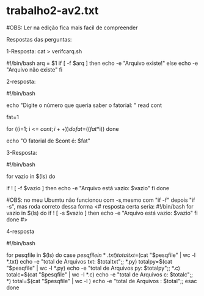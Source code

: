 # trabalho2-av2.txt

#OBS: Ler na edição fica mais facil de compreender

Respostas das perguntas:

1-Resposta:
cat > verifcarq.sh

#!/bin/bash
arq = $1
if [ -f $arq ]
then
    echo -e "Arquivo existe!"
else
    echo -e "Arquivo não existe"
fi

2-resposta:

#!/bin/bash

echo "Digite o número que queria saber o fatorial: "
read cont

fat=1

for ((i=1; i <= $cont ; i++))
do
    fat=$(($fat*$i))
done

echo "O fatorial de $cont é: $fat"


3-Resposta:

#!/bin/bash

for vazio in $(ls)
do

   if ! [ -f $vazio  ]
   then
       echo -e "Arquivo está vazio: $vazio"
   fi
done

#OBS: no meu Ubumtu não funcionou com -s,mesmo com "if -f" depois "if -s", mas roda correto dessa forma
<# resposta certa seria: 
#!/bin/bash
for vazio in $(ls)
do
   if ! [ -s $vazio  ]
   then
       echo -e "Arquivo está vazio: $vazio"
   fi
done
#>

4-resposta

#!/bin/bash

for pesqfile in $(ls)
do
  case $pesqfile in
                 *.txt)
                 totaltxt=$(cat "$pesqfile" | wc -l *.txt)
                 echo -e "total de Arquivos txt: $totaltxt";;
                 *.py)
                 totalpy=$(cat "$pesqfile" | wc -l *.py)
                 echo -e "total de Arquivos py: $totalpy";;
                 *.c)
                 totalc=$(cat "$pesqfile" | wc -l *.c)
                 echo -e "total de Arquivos c: $totalc";;
                 *)
                  total=$(cat "$pesqfile" | wc -l )
                  echo -e "total de Arquivos : $total";;
    esac
 done
                  
                 
                 
                 


